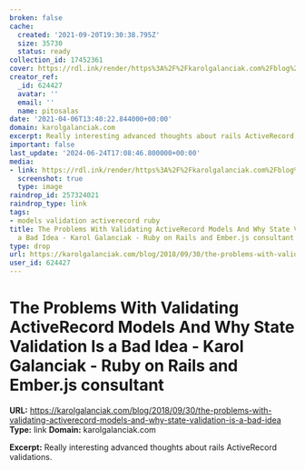 ```yaml
---
broken: false
cache:
  created: '2021-09-20T19:30:38.795Z'
  size: 35730
  status: ready
collection_id: 17452361
cover: https://rdl.ink/render/https%3A%2F%2Fkarolgalanciak.com%2Fblog%2F2018%2F09%2F30%2Fthe-problems-with-validating-activerecord-models-and-why-state-validation-is-a-bad-idea
creator_ref:
  _id: 624427
  avatar: ''
  email: ''
  name: pitosalas
date: '2021-04-06T13:40:22.844000+00:00'
domain: karolgalanciak.com
excerpt: Really interesting advanced thoughts about rails ActiveRecord validations.
important: false
last_update: '2024-06-24T17:08:46.800000+00:00'
media:
- link: https://rdl.ink/render/https%3A%2F%2Fkarolgalanciak.com%2Fblog%2F2018%2F09%2F30%2Fthe-problems-with-validating-activerecord-models-and-why-state-validation-is-a-bad-idea
  screenshot: true
  type: image
raindrop_id: 257324021
raindrop_type: link
tags:
- models validation activerecord ruby
title: The Problems With Validating ActiveRecord Models And Why State Validation Is
  a Bad Idea - Karol Galanciak - Ruby on Rails and Ember.js consultant
type: drop
url: https://karolgalanciak.com/blog/2018/09/30/the-problems-with-validating-activerecord-models-and-why-state-validation-is-a-bad-idea
user_id: 624427
---
```


# The Problems With Validating ActiveRecord Models And Why State Validation Is a Bad Idea - Karol Galanciak - Ruby on Rails and Ember.js consultant

**URL:** https://karolgalanciak.com/blog/2018/09/30/the-problems-with-validating-activerecord-models-and-why-state-validation-is-a-bad-idea
**Type:** link
**Domain:** karolgalanciak.com

**Excerpt:** Really interesting advanced thoughts about rails ActiveRecord validations.
